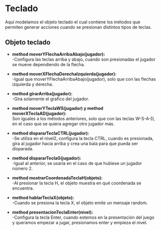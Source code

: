 # Teclado

Aquí modelamos el objeto teclado el cual contiene los métodos que permiten generar acciones cuando se presionan distintos tipos de teclas.


## Objeto teclado

* **method moverYFlechaArribaAbajo(jugador):**        
-Configura las teclas arriba y abajo, cuando son presionadas el jugador se mueve dependiendo de la flecha.

* **method moverXFlechaDerechaIzquierda(jugador):**            
-Igual que moverYFlechaArribaAbajo(jugador), solo que con las flechas izquierda y derecha.

* **method girarArriba(jugador):**   
-Gira solamente el grafico del jugador.

* **method moverYTeclaWS(jugador) y method moverXTeclaAD(jugador):**        
Son iguales a los métodos anteriores, solo que con las teclas W-S-A-D, en el caso que se quiera agregar otro jugador más. 

* **method dispararTeclaCTRL(jugador):**         
-Se utiliza en el nivel2, configura la tecla CTRL, cuando es presionada, gira al jugador hacia arriba y crea una bala para que pueda ser disparada.

* **method dispararTeclaG(jugador):**        
-Igual al anterior, se usaría en el caso de que hubiese un jugador número 2.

* **method mostrarCoordenadaTeclaH(objeto):**          
-Al presionar la tecla H, el objeto muestra en qué coordenada se encuentra.

* **method hablarTeclaX(objeto):**            
-Cuando se presiona la tecla X, el objeto emite un mensaje random.

* **method presentacionTeclaEnter(nivel):**          
-Configura la tecla Enter, cuando estemos en la presentación del juego y queramos empezar a jugar, presionamos enter y empieza el nivel.

